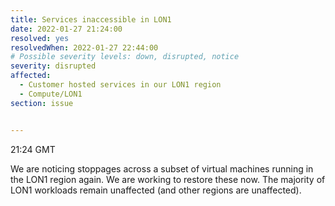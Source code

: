 ```yaml
---
title: Services inaccessible in LON1
date: 2022-01-27 21:24:00
resolved: yes
resolvedWhen: 2022-01-27 22:44:00
# Possible severity levels: down, disrupted, notice
severity: disrupted
affected:
  - Customer hosted services in our LON1 region
  - Compute/LON1
section: issue


---
```


21:24 GMT

We are noticing stoppages across a subset of virtual machines running in the LON1 region again. We are working to restore these now. The majority of LON1 workloads remain unaffected (and other regions are unaffected).

